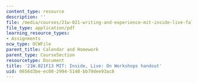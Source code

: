 ```yaml
---
content_type: resource
description: ''
file: /media/courses/21w-021-writing-and-experience-mit-inside-live-fall-2013/0656d3beec0829945148bb79dee93ac8_MIT21W_021F13_Workshops.pdf
file_type: application/pdf
learning_resource_types:
- Assignments
ocw_type: OCWFile
parent_title: Calendar and Homework
parent_type: CourseSection
resourcetype: Document
title: '21W.021F13 MIT: Inside, Live: On Workshops handout'
uid: 0656d3be-ec08-2994-5148-bb79dee93ac8
---
```

